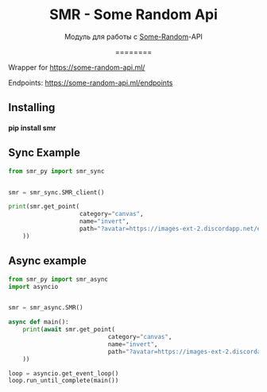 <h1 align="center">SMR - Some Random Api</h1>
<p align="center">Модуль для работы с <a href="https://some-random-api.ml">Some-Random</a>-API</p>
<p align="center">
========

Wrapper for https://some-random-api.ml/

Endpoints: https://some-random-api.ml/endpoints

Installing
--------


#### pip install smr


Sync Example
--------------

```Python
from smr_py import smr_sync


smr = smr_sync.SMR_client()

print(smr.get_point(
                    category="canvas",
                    name="invert",
                    path="?avatar=https://images-ext-2.discordapp.net/external/0DUf6d_FzJSMhsAXEAoYjtGVbdtvbOa6eM7IeBn6m7g/https/cdn.discordapp.com/avatars/598387707311554570/5eb2fad66a96e41fcb514df8d632a354.png"
    ))

```

Async example
--------------

```Python
from smr_py import smr_async
import asyncio


smr = smr_async.SMR()

async def main():
    print(await smr.get_point(
                            category="canvas", 
                            name="invert",
                            path="?avatar=https://images-ext-2.discordapp.net/external/0DUf6d_FzJSMhsAXEAoYjtGVbdtvbOa6eM7IeBn6m7g/https/cdn.discordapp.com/avatars/598387707311554570/5eb2fad66a96e41fcb514df8d632a354.png"
    ))

loop = asyncio.get_event_loop()
loop.run_until_complete(main())
```
